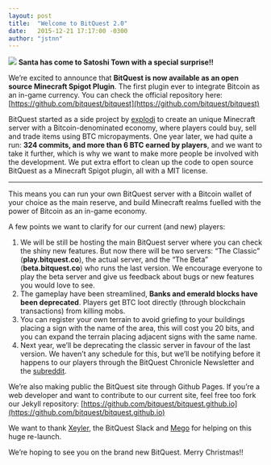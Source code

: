 ```yaml
---
layout: post
title:  "Welcome to BitQuest 2.0"
date:   2015-12-21 17:17:00 -0300
author: "jstnn"
---
```

![](http://i.imgur.com/hDK3kMb.png)
**Santa has come to Satoshi Town with a special surprise!!**

We’re excited to announce that **BitQuest is now available as an open source Minecraft Spigot Plugin**. The first plugin ever to integrate Bitcoin as an in-game currency. You can check the official repository here: [https://github.com/bitquest/bitquest](https://github.com/bitquest/bitquest)

BitQuest started as a side project by [explodi](https://github.com/explodi) to create an unique Minecraft server with a Bitcoin-denominated economy, where players could buy, sell and trade items using BTC micropayments. One year later, we had quite a run: **324 commits, and more than 6 BTC earned by players**, and we want to take it further, which is why we want to make more people be involved with the development. We put extra effort to clean up the code to open source BitQuest as a Minecraft Spigot plugin, all with a MIT license.

***

This means you can run your own BitQuest server with a Bitcoin wallet of your choice as the main reserve, and build Minecraft realms fuelled with the power of Bitcoin as an in-game economy.

A few points we want to clarify for our current (and new) players:

1. We will be still be hosting the main BitQuest server where you can check the shiny new features. But now there will be two servers: “The Classic” (**play.bitquest.co**), the actual server, and the “The Beta” (**beta.bitquest.co**) who runs the last version. We encourage everyone to play the beta server and give us feedback about bugs or new features you would love to see. 
2. The gameplay have been streamlined, **Banks and emerald blocks have been deprecated**. Players get BTC loot directly (through blockchain transactions) from killing mobs. 
3. You can register your own terrain to avoid griefing to your buildings placing a sign with the name of the area, this will cost you 20 bits, and you can expand the terrain placing adjacent signs with the same name. 
4. Next year, we’ll be deprecating the classic server in favour of the last version. We haven’t any schedule for this, but we’ll be notifying before it happens to our players through the BitQuest Chronicle Newsletter and the [subreddit](https://www.reddit.com/r/bitquest).

We’re also making public the BitQuest site through Github Pages. If you’re a web developer and want to contribute to our current site, feel free too fork our Jekyll repository: [https://github.com/bitquest/bitquest.github.io](https://github.com/bitquest/bitquest.github.io)

We want to thank [Xeyler](https://github.com/Xeyler), the BitQuest Slack and [Mego](http://mego.cl) for helping on this huge re-launch.

We’re hoping to see you on the brand new BitQuest.
Merry Christmas!!